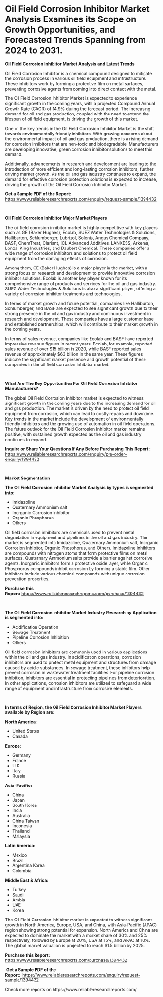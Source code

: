 <p><h1>Oil Field Corrosion Inhibitor Market Analysis Examines its Scope on Growth Opportunities, and Forecasted Trends Spanning from 2024 to 2031.</h1></p><p><strong>Oil Field Corrosion Inhibitor Market Analysis and Latest Trends</strong></p>
<p><p>Oil Field Corrosion Inhibitor is a chemical compound designed to mitigate the corrosion process in various oil field equipment and infrastructure. These inhibitors work by forming a protective film on metal surfaces, preventing corrosive agents from coming into direct contact with the metal.</p><p>The Oil Field Corrosion Inhibitor Market is expected to experience significant growth in the coming years, with a projected Compound Annual Growth Rate (CAGR) of 14.9% during the forecast period. The increasing demand for oil and gas production, coupled with the need to extend the lifespan of oil field equipment, is driving the growth of this market.</p><p>One of the key trends in the Oil Field Corrosion Inhibitor Market is the shift towards environmentally friendly inhibitors. With growing concerns about the environmental impact of oil and gas production, there is a rising demand for corrosion inhibitors that are non-toxic and biodegradable. Manufacturers are developing innovative, green corrosion inhibitor solutions to meet this demand.</p><p>Additionally, advancements in research and development are leading to the introduction of more efficient and long-lasting corrosion inhibitors, further driving market growth. As the oil and gas industry continues to expand, the demand for effective corrosion protection solutions is expected to increase, driving the growth of the Oil Field Corrosion Inhibitor Market.</p></p>
<p><strong>Get a Sample PDF of the Report:&nbsp;</strong> <a href="https://www.reliableresearchreports.com/enquiry/request-sample/1394432">https://www.reliableresearchreports.com/enquiry/request-sample/1394432</a></p>
<p>&nbsp;</p>
<p><strong>Oil Field Corrosion Inhibitor Major Market Players</strong></p>
<p><p>The oil field corrosion inhibitor market is highly competitive with key players such as GE (Baker Hughes), Ecolab, SUEZ Water Technologies & Solutions, Halliburton, Schlumberger, Lubrizol, Solenis, Angus Chemical Company, BASF, ChemTreat, Clariant, ICL Advanced Additives, LANXESS, Arkema, Lonza, King Industries, and Daubert Chemical. These companies offer a wide range of corrosion inhibitors and solutions to protect oil field equipment from the damaging effects of corrosion.</p><p>Among them, GE (Baker Hughes) is a major player in the market, with a strong focus on research and development to provide innovative corrosion inhibitor solutions. Ecolab is another key player known for its comprehensive range of products and services for the oil and gas industry. SUEZ Water Technologies & Solutions is also a significant player, offering a variety of corrosion inhibitor treatments and technologies.</p><p>In terms of market growth and future potential, companies like Halliburton, Schlumberger, and BASF are expected to see significant growth due to their strong presence in the oil and gas industry and continuous investment in research and development. These companies have a large customer base and established partnerships, which will contribute to their market growth in the coming years.</p><p>In terms of sales revenue, companies like Ecolab and BASF have reported impressive revenue figures in recent years. Ecolab, for example, reported sales revenue of over $15 billion in 2020, while BASF reported sales revenue of approximately $63 billion in the same year. These figures indicate the significant market presence and growth potential of these companies in the oil field corrosion inhibitor market.</p></p>
<p>&nbsp;</p>
<p><strong>What Are The Key Opportunities For Oil Field Corrosion Inhibitor Manufacturers?</strong></p>
<p><p>The global Oil Field Corrosion Inhibitor market is expected to witness significant growth in the coming years due to the increasing demand for oil and gas production. The market is driven by the need to protect oil field equipment from corrosion, which can lead to costly repairs and downtime. Key trends in the market include the development of environmentally friendly inhibitors and the growing use of automation in oil field operations. The future outlook for the Oil Field Corrosion Inhibitor market remains positive, with sustained growth expected as the oil and gas industry continues to expand.</p></p>
<p><strong>Inquire or Share Your Questions If Any Before Purchasing This Report:</strong> <a href="https://www.reliableresearchreports.com/enquiry/pre-order-enquiry/1394432">https://www.reliableresearchreports.com/enquiry/pre-order-enquiry/1394432</a></p>
<p>&nbsp;</p>
<p><strong>Market Segmentation</strong></p>
<p><strong>The Oil Field Corrosion Inhibitor Market Analysis by types is segmented into:</strong></p>
<p><ul><li>Imidazoline</li><li>Quaternary Ammonium salt</li><li>Inorganic Corrosion Inhibitor</li><li>Organic Phosphorus</li><li>Others</li></ul></p>
<p><p>Oil field corrosion inhibitors are chemicals used to prevent metal degradation in equipment and pipelines in the oil and gas industry. The market is segmented into Imidazoline, Quaternary Ammonium salt, Inorganic Corrosion Inhibitor, Organic Phosphorus, and Others. Imidazoline inhibitors are compounds with nitrogen atoms that form protective films on metal surfaces. Quaternary Ammonium salts provide a barrier against corrosive agents. Inorganic inhibitors form a protective oxide layer, while Organic Phosphorus compounds inhibit corrosion by forming a stable film. Other inhibitors include various chemical compounds with unique corrosion prevention properties.</p></p>
<p><strong>Purchase this Report:&nbsp;</strong><a href="https://www.reliableresearchreports.com/purchase/1394432">https://www.reliableresearchreports.com/purchase/1394432</a></p>
<p>&nbsp;</p>
<p><strong>The Oil Field Corrosion Inhibitor Market Industry Research by Application is segmented into:</strong></p>
<p><ul><li>Acidification Operation</li><li>Sewage Treatment</li><li>Pipeline Corrosion Inhibition</li><li>Others</li></ul></p>
<p><p>Oil field corrosion inhibitors are commonly used in various applications within the oil and gas industry. In acidification operations, corrosion inhibitors are used to protect metal equipment and structures from damage caused by acidic substances. In sewage treatment, these inhibitors help prevent corrosion in wastewater treatment facilities. For pipeline corrosion inhibition, inhibitors are essential in protecting pipelines from deterioration. In other applications, corrosion inhibitors are utilized to safeguard a wide range of equipment and infrastructure from corrosive elements.</p></p>
<p>&nbsp;</p>
<p><strong>In terms of Region, the Oil Field Corrosion Inhibitor Market Players available by Region are:</strong></p>
<p>
    <p> <strong> North America: </strong>
        <ul>
            <li>United States</li>
            <li>Canada</li>
        </ul>
        </p> 
    <p> <strong> Europe: </strong>
        <ul>
            <li>Germany</li>
            <li>France</li>
            <li>U.K.</li>
            <li>Italy</li>
            <li>Russia</li>
        </ul>
        </p> 
    <p> <strong> Asia-Pacific: </strong>
        <ul>
            <li>China</li>
            <li>Japan</li>
            <li>South Korea</li>
            <li>India</li>
            <li>Australia</li>
            <li>China Taiwan</li>
            <li>Indonesia</li>
            <li>Thailand</li>
            <li>Malaysia</li>
        </ul>
        </p> 
    <p> <strong> Latin America: </strong>
        <ul>
            <li>Mexico</li>
            <li>Brazil</li>
            <li>Argentina Korea</li>
            <li>Colombia</li>
        </ul>
        </p> 
    <p> <strong> Middle East & Africa: </strong>
        <ul>
            <li>Turkey</li>
            <li>Saudi</li>
            <li>Arabia</li>
            <li>UAE</li>
            <li>Korea</li>
        </ul>
    </p>
    </p>
<p><p>The Oil Field Corrosion Inhibitor market is expected to witness significant growth in North America, Europe, USA, and China, with Asia-Pacific (APAC) region showing strong potential for expansion. North America and China are expected to dominate the market with a market share of 30% and 25% respectively, followed by Europe at 20%, USA at 15%, and APAC at 10%. The global market valuation is projected to reach $1.5 billion by 2025.</p></p>
<p><strong>Purchase this Report: </strong><a href="https://www.reliableresearchreports.com/purchase/1394432">https://www.reliableresearchreports.com/purchase/1394432</a></p>
<p>&nbsp;<strong>Get a Sample PDF of the Report:&nbsp;&nbsp;</strong><a href="https://www.reliableresearchreports.com/enquiry/request-sample/1394432">https://www.reliableresearchreports.com/enquiry/request-sample/1394432</a></p>
<p><strong></strong></p>
<p>Check more reports on https://www.reliableresearchreports.com/</p>